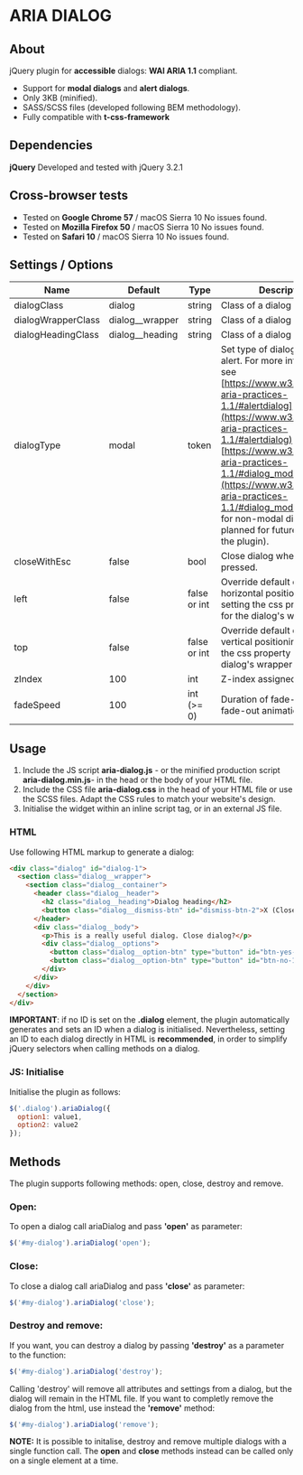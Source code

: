 # ARIA DIALOG

## About

jQuery plugin for **accessible** dialogs: **WAI ARIA 1.1** compliant.

* Support for **modal dialogs** and **alert dialogs**.
* Only 3KB (minified).
* SASS/SCSS files (developed following BEM methodology).
* Fully compatible with **t-css-framework**

## Dependencies

**jQuery**
Developed and tested with jQuery 3.2.1

## Cross-browser tests

* Tested on **Google Chrome 57** / macOS Sierra 10 No issues found.
* Tested on **Mozilla Firefox 50** / macOS Sierra 10 No issues found.
* Tested on **Safari 10** / macOS Sierra 10 No issues found.


## Settings / Options

Name | Default | Type | Description
-----|---------|------|-------------
dialogClass | dialog | string | Class of a dialog element.
dialogWrapperClass | dialog__wrapper | string | Class of a dialog wrapper.
dialogHeadingClass | dialog__heading | string | Class of a dialog heading .
dialogType | modal |  token | Set type of dialog: modal or alert. For more informations see [https://www.w3.org/TR/wai-aria-practices-1.1/#alertdialog](https://www.w3.org/TR/wai-aria-practices-1.1/#alertdialog) and [https://www.w3.org/TR/wai-aria-practices-1.1/#dialog_modal](https://www.w3.org/TR/wai-aria-practices-1.1/#dialog_modal). (Support for non-modal dialog is planned for future verions of the plugin).
closeWithEsc | false | bool | Close dialog when esc key is pressed.
left | false | false or int | Override default dialog horizontal positioning by setting the css property 'left' for the dialog's wrapper
top | false | false or int |Override default dialog vertical positioning by setting the css property 'top' for the dialog's wrapper
zIndex | 100 | int | Z-index assigned to dialog.
fadeSpeed | 100 | int (>= 0) | Duration of fade-in and fade-out animations.

## Usage

1. Include the JS script **aria-dialog.js** - or the minified production script **aria-dialog.min.js**-  in the head or the body of your HTML file.
2. Include the CSS file  **aria-dialog.css** in the head of your HTML file or use the SCSS files. Adapt the CSS rules to match your website's design. 
3. Initialise the widget within an inline script tag, or in an external JS file.

### HTML

Use following HTML markup to generate a dialog:

```html
<div class="dialog" id="dialog-1">
  <section class="dialog__wrapper">
    <section class="dialog__container">
      <header class="dialog__header">
        <h2 class="dialog__heading">Dialog heading</h2>
        <button class="dialog__dismiss-btn" id="dismiss-btn-2">X (Close)</button>
      </header>
      <div class="dialog__body">
        <p>This is a really useful dialog. Close dialog?</p>
        <div class="dialog__options">
          <button class="dialog__option-btn" type="button" id="btn-yes-1">Yes</button>
          <button class="dialog__option-btn" type="button" id="btn-no-1">No</button>
        </div>
      </div>
    </div>
  </section>
</div>
```

**IMPORTANT**: if no ID is set on the **.dialog** element, the plugin automatically generates and sets an ID when a dialog is initialised. Nevertheless, setting an ID to each dialog directly in HTML is **recommended**, in order to simplify jQuery selectors when calling methods on a dialog.

### JS: Initialise

Initialise the plugin as follows:

```javascript
$('.dialog').ariaDialog({
  option1: value1,
  option2: value2
});
```

## Methods

The plugin supports following methods: open, close, destroy and remove.

### Open:

To open a dialog call ariaDialog and pass **'open'** as parameter:

```javascript
$('#my-dialog').ariaDialog('open');
```

### Close:

To close a dialog call ariaDialog and pass **'close'** as parameter:

```javascript
$('#my-dialog').ariaDialog('close');
```

### Destroy and remove:

If you want, you can destroy a dialog by passing **'destroy'** as a parameter to the function:

```javascript
$('#my-dialog').ariaDialog('destroy');
```

Calling 'destroy' will remove all attributes and settings from a dialog, but the dialog will remain in the HTML file.
If you want to completly remove the dialog from the html, use instead  the **'remove'** method:

```javascript
$('#my-dialog').ariaDialog('remove');
```

**NOTE:** It is possible to initalise, destroy and remove multiple dialogs with a single function call. The **open** and **close** methods instead can be called only on a single element at a time.